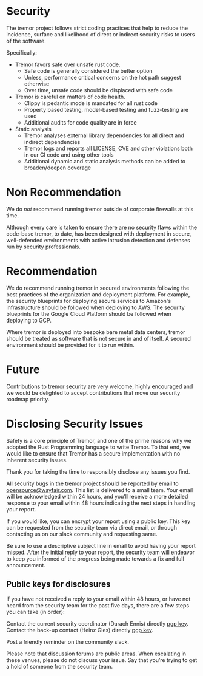 # Security

The tremor project follows strict coding practices that help to reduce the incidence,
surface and likelihood of direct or indirect security risks to users of the software.

Specifically:

- Tremor favors safe over unsafe rust code.
  - Safe code is generally considered the better option
  - Unless, performance critical concerns on the hot path suggest otherwise
  - Over time, unsafe code should be displaced with safe code
- Tremor is careful on matters of code health.
  - Clippy is pedantic mode is mandated for all rust code
  - Property based testing, model-based testing and fuzz-testing are used
  - Additional audits for code quality are in force
- Static analysis
  - Tremor analyses external library dependencies for all direct and indirect dependencies
  - Tremor logs and reports all LICENSE, CVE and other violations both in our CI code and using other tools
  - Additional dynamic and static analysis methods can be added to broaden/deepen coverage

# Non Recommendation

We do _not_ recommend running tremor outside of corporate firewalls at this time.

Although every care is taken to ensure there are no security flaws within the code-base
tremor, to date, has been designed with deployment in secure, well-defended environments
with active intrusion detection and defenses run by security professionals.

# Recommendation

We do recommend running tremor in secured environments following the best practices of
the organization and deployment platform. For example, the security blueprints for deploying
secure services to Amazon's infrastructure should be followed when deploying to AWS. The
security blueprints for the Google Cloud Platform should be followed when deploying to GCP.

Where tremor is deployed into bespoke bare metal data centers, tremor should be treated as
software that is not secure in and of itself. A secured environment should be provided for
it to run within.

# Future

Contributions to tremor security are very welcome, highly encouraged and we would be
delighted to accept contributions that move our security roadmap priority.

# Disclosing Security Issues

Safety is a core principle of Tremor, and one of the prime reasons why we adopted the
Rust Programming language to write Tremor. To that end, we would like to ensure that
Tremor has a secure implementation with no inherent security issues.

Thank you for taking the time to responsibly disclose any issues you find.

All security bugs in the tremor project should be reported by email to <a href="mailto:opensource@wayfair.com">opensource@wayfair.com</a>. This list is delivered to a small team. Your email will be acknowledged within 24 hours, and you’ll receive a more detailed response to your email within 48 hours indicating the next steps in handling your report.

If you would like, you can encrypt your report using a public key. This key can be requested from the security
team via direct email, or through contacting us on our slack community and requesting same.

Be sure to use a descriptive subject line in email to avoid having your report missed. After the initial reply
to your report, the security team will endeavor to keep you informed of the progress being made towards a fix
and full announcement.

## Public keys for disclosures

If you have not received a reply to your email within 48 hours, or have not heard from the security team for the past five days, there are a few steps you can take (in order):

Contact the current security coordinator (Darach Ennis) directly [pgp key](https://pgp.mit.edu/pks/lookup?op=get&search=0x962FAC01B6989EBB).
Contact the back-up contact (Heinz Gies) directly [pgp key](https://keys.openpgp.org/vks/v1/by-fingerprint/71C9D7794FCEAC9D77AC4F6FE21BB9BD3F38481E).

Post a friendly reminder on the community slack.

Please note that discussion forums are public areas. When escalating in these venues, please do not
discuss your issue. Say that you’re trying to get a hold of someone from the security team.
